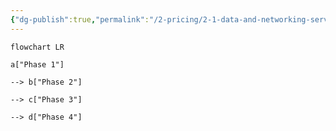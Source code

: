 ```yaml
---
{"dg-publish":true,"permalink":"/2-pricing/2-1-data-and-networking-services/"}
---
```


```mermaid
flowchart LR

a["Phase 1"]

--> b["Phase 2"]

--> c["Phase 3"]

--> d["Phase 4"]
```